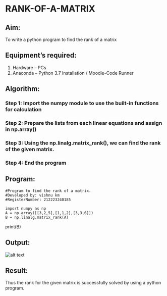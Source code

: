 # RANK-OF-A-MATRIX
## Aim:
To write a python program to find the rank of a matrix
## Equipment’s required:
1. 	Hardware – PCs
2. 	Anaconda – Python 3.7 Installation / Moodle-Code Runner
## Algorithm:
### Step 1: Import the numpy module to use the built-in functions for calculation
### Step 2: Prepare the lists from each linear equations and assign in np.array()
### Step 3: Using the np.linalg.matrix_rank(), we can find the rank of the given matrix.
### Step 4: End the program
## Program:
```
#Program to find the rank of a matrix.
#Developed by: vishnu km
#RegisterNumber: 212223240185

import numpy as np
A = np.array([[3,2,5],[1,1,2],[3,3,6]])
B = np.linalg.matrix_rank(A)
```
print(B)

## Output:
![alt text](image.png)
## Result:
Thus the rank for the given matrix is successfully solved by  using a python program.

